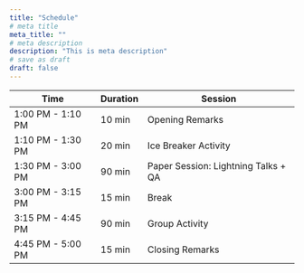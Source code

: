 ```yaml
---
title: "Schedule"
# meta title
meta_title: ""
# meta description
description: "This is meta description"
# save as draft
draft: false
---
```


| Time               | Duration | Session                                        |
|--------------------|----------|------------------------------------------------|
| 1:00 PM - 1:10 PM  | 10 min   | Opening Remarks                                |
| 1:10 PM - 1:30 PM  | 20 min   | Ice Breaker Activity                           |
| 1:30 PM - 3:00 PM  | 90 min   | Paper Session: Lightning Talks + QA            |
| 3:00 PM - 3:15 PM  | 15 min   | Break                                          |
| 3:15 PM - 4:45 PM  | 90 min   | Group Activity                                 |
| 4:45 PM - 5:00 PM  | 15 min   | Closing Remarks                                |